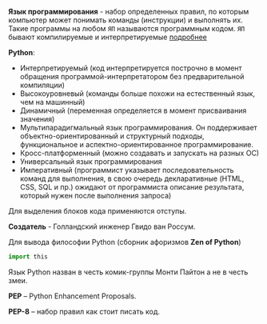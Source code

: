 **Язык программирования** - набор определенных правил, по которым компьютер может понимать команды (инструкции) и выполнять их.
Такие программы на любом `ЯП` называются программным кодом.
`ЯП` бывают компилируемые и интерпретируемые [подробнее](./Интерпретатор%20и%20компилятор.md)

**Python**:
 - Интерпретируемый (код интерпретируется построчно в момент обращения программой-интерпретатором без предварительной компиляции)
 - Высокоуровневый (команды больше похожи на естественный язык, чем на машинный)
 - Динамичный (переменная определяется в момент присваивания значения)
 - Мультипарадигмальный язык программирования. Он поддерживает объектно-ориентированный и структурный подходы, функциональное и аспектно-ориентированное программирование.
 - Кросс-платформенный (можно создавать и запускать на разных ОС)
 - Универсальный язык программирования
 - Императивный (программист указывает последовательность команд для выполнения, в свою очередь декларативные (HTML, CSS, SQL и пр.) ожидают от программиста описание результата, который нужен после выполнения запроса)

Для выделения блоков кода применяются отступы.

**Создатель** - Голландский инженер Гвидо ван Россум.

Для вывода философии Python (сборник афоризмов **Zen of Python**)
```python
import this
```

Язык Python назван в честь комик-группы Монти Пайтон а не в честь змеи.  

**PEP** – Python Enhancement Proposals.

**PEP-8** – набор правил как стоит писать код.



